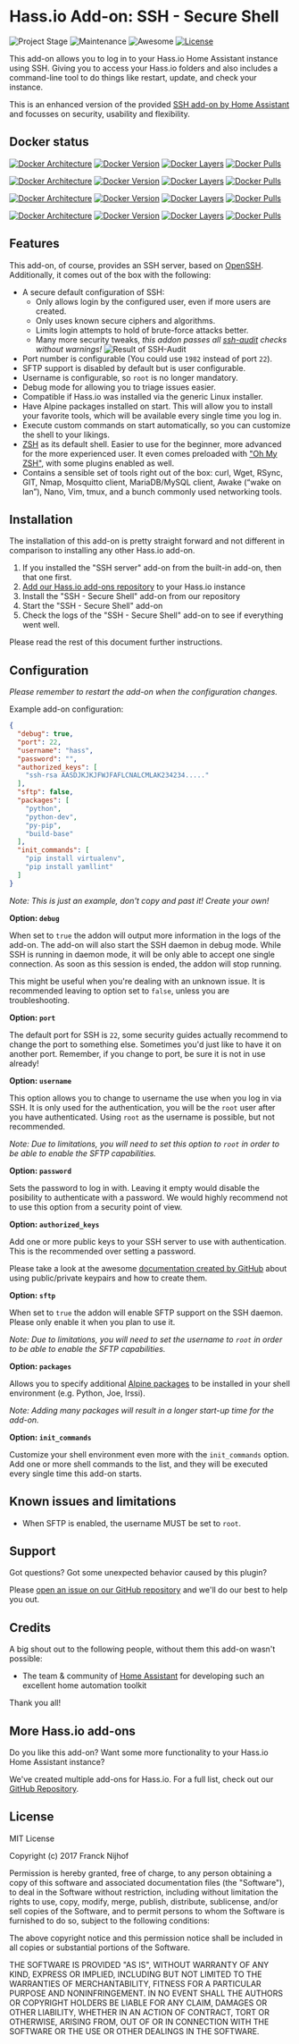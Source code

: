 # Hass.io Add-on: SSH - Secure Shell

![Project Stage][project-stage-shield]
![Maintenance][maintenance-shield]
![Awesome][awesome-shield]
[![License][license-shield]](LICENSE.md)

This add-on allows you to log in to your Hass.io Home Assistant instance using
SSH. Giving you to access your Hass.io folders and also includes a
command-line tool to do things like restart, update, and check your instance.

This is an enhanced version of the provided 
[SSH add-on by Home Assistant][hass-ssh] and focusses on security,
usability and flexibility.

## Docker status

[![Docker Architecture][armhf-arch-shield]][armhf-dockerhub]
[![Docker Version][armhf-version-shield]][armhf-microbadger]
[![Docker Layers][armhf-layers-shield]][armhf-microbadger]
[![Docker Pulls][armhf-pulls-shield]][armhf-dockerhub]

[![Docker Architecture][aarch64-arch-shield]][aarch64-dockerhub]
[![Docker Version][aarch64-version-shield]][aarch64-microbadger]
[![Docker Layers][aarch64-layers-shield]][aarch64-microbadger]
[![Docker Pulls][aarch64-pulls-shield]][aarch64-dockerhub]

[![Docker Architecture][amd64-arch-shield]][amd64-dockerhub]
[![Docker Version][amd64-version-shield]][amd64-microbadger]
[![Docker Layers][amd64-layers-shield]][amd64-microbadger]
[![Docker Pulls][amd64-pulls-shield]][amd64-dockerhub]

[![Docker Architecture][i386-arch-shield]][i386-dockerhub]
[![Docker Version][i386-version-shield]][i386-microbadger]
[![Docker Layers][i386-layers-shield]][i386-microbadger]
[![Docker Pulls][i386-pulls-shield]][i386-dockerhub]

## Features

This add-on, of course, provides an SSH server, based on [OpenSSH][openssh].
Additionally, it comes out of the box with the following:

- A secure default configuration of SSH:
  - Only allows login by the configured user, even if more users are created.
  - Only uses known secure ciphers and algorithms.
  - Limits login attempts to hold of brute-force attacks better.
  - Many more security tweaks, *this addon passes all [ssh-audit] checks
    without warnings!*
    ![Result of SSH-Audit](images/ssh-audit.png)
- Port number is configurable (You could use `1982` instead of port `22`).
- SFTP support is disabled by default but is user configurable.
- Username is configurable, so `root` is no longer mandatory.
- Debug mode for allowing you to triage issues easier.
- Compatible if Hass.io was installed via the generic Linux installer.
- Have Alpine packages installed on start. This will allow you to install your
favorite tools, which will be available every single time you log in.
- Execute custom commands on start automatically, so you can customize the shell
to your likings.
- [ZSH][zsh] as its default shell. Easier to use for the beginner, more advanced
for the more experienced user. It even comes preloaded with 
["Oh My ZSH"][ohmyzsh], with some plugins enabled as well.
- Contains a sensible set of tools right out of the box: curl, Wget, RSync, GIT,
Nmap, Mosquitto client, MariaDB/MySQL client, Awake (“wake on lan”), Nano, Vim,
tmux, and a bunch commonly used networking tools.

## Installation

The installation of this add-on is pretty straight forward and not different in
comparison to installing any other Hass.io add-on.

1. If you installed the "SSH server" add-on from the built-in add-on, then
that one first.
2. [Add our Hass.io add-ons repository][repository] to your Hass.io instance
3. Install the "SSH - Secure Shell" add-on from our repository
3. Start the "SSH - Secure Shell" add-on
4. Check the logs of the "SSH - Secure Shell" add-on to see if everything
went well.

Please read the rest of this document further instructions.

## Configuration

_Please remember to restart the add-on when the configuration changes._

Example add-on configuration:
```json
{
  "debug": true,
  "port": 22,
  "username": "hass",
  "password": "",
  "authorized_keys": [
    "ssh-rsa AASDJKJKJFWJFAFLCNALCMLAK234234....."
  ],
  "sftp": false,
  "packages": [
    "python",
    "python-dev",
    "py-pip",
    "build-base"
  ],
  "init_commands": [
    "pip install virtualenv",
    "pip install yamllint"
  ]
}
```
_*Note*: This is just an example, don't copy and past it! Create your own!_

**Option: `debug`**

When set to `true` the addon will output more information in the logs of the
add-on. The add-on will also start the SSH daemon in debug mode. While SSH is
running in daemon mode, it will be only able to accept one single connection. As
soon as this session is ended, the addon will stop running.

This might be useful when you're dealing with an unknown issue. It is
recommended leaving to option set to `false`, unless you are troubleshooting.

**Option: `port`**

The default port for SSH is `22`, some security guides actually recommend to
change the port to something else. Sometimes you'd just like to have it on
another port. Remember, if you change to port, be sure it is not in use 
already!

**Option: `username`**

This option allows you to change to username the use when you log in via SSH.
It is only used for the authentication, you will be the `root` user after
you have authenticated. Using `root` as the username is possible, but not
recommended.

_*Note*: Due to limitations, you will need to set this option to `root` in
order to be able to enable the SFTP capabilities._

**Option: `password`**

Sets the password to log in with. Leaving it empty would disable the posibility
to authenticate with a password. We would highly recommend not to use this
option from a security point of view.

**Option: `authorized_keys`**

Add one or more public keys to your SSH server to use with authentication.
This is the recommended over setting a password.

Please take a look at the awesome [documentation created by GitHub][github-ssh]
about using public/private keypairs and how to create them.

**Option: `sftp`**

When set to `true` the addon will enable SFTP support on the SSH daemon.
Please only enable it when you plan to use it.

_*Note*: Due to limitations, you will need to set the username to `root` in
order to be able to enable the SFTP capabilities._

**Option: `packages`**

Allows you to specify additional [Alpine packages][alpine-packages] to be 
installed in your shell environment (e.g. Python, Joe, Irssi).

_*Note*: Adding many packages will result in a longer start-up 
time for the add-on._

**Option: `init_commands`**

Customize your shell environment even more with the `init_commands` option.
Add one or more shell commands to the list, and they will be executed every
single time this add-on starts. 

## Known issues and limitations

- When SFTP is enabled, the username MUST be set to `root`. 

## Support

Got questions? Got some unexpected behavior caused by this plugin?

Please [open an issue on our GitHub repository][issues] and we'll do our best
to help you out.

## Credits

A big shout out to the following people, without them this add-on wasn't possible:
- The team & community of [Home Assistant][home-assistant] for developing such an
excellent home automation toolkit

Thank you all!

## More Hass.io add-ons

Do you like this add-on? Want some more functionality to your Hass.io Home
Assistant instance?

We've created multiple add-ons for Hass.io. For a full list, check out
our [GitHub Repository][repository].

## License

MIT License

Copyright (c) 2017 Franck Nijhof

Permission is hereby granted, free of charge, to any person obtaining a copy
of this software and associated documentation files (the "Software"), to deal
in the Software without restriction, including without limitation the rights
to use, copy, modify, merge, publish, distribute, sublicense, and/or sell
copies of the Software, and to permit persons to whom the Software is
furnished to do so, subject to the following conditions:

The above copyright notice and this permission notice shall be included in all
copies or substantial portions of the Software.

THE SOFTWARE IS PROVIDED "AS IS", WITHOUT WARRANTY OF ANY KIND, EXPRESS OR
IMPLIED, INCLUDING BUT NOT LIMITED TO THE WARRANTIES OF MERCHANTABILITY,
FITNESS FOR A PARTICULAR PURPOSE AND NONINFRINGEMENT. IN NO EVENT SHALL THE
AUTHORS OR COPYRIGHT HOLDERS BE LIABLE FOR ANY CLAIM, DAMAGES OR OTHER
LIABILITY, WHETHER IN AN ACTION OF CONTRACT, TORT OR OTHERWISE, ARISING FROM,
OUT OF OR IN CONNECTION WITH THE SOFTWARE OR THE USE OR OTHER DEALINGS IN THE
SOFTWARE.

[aarch64-arch-shield]: https://img.shields.io/badge/architecture-aarch64-blue.svg
[aarch64-dockerhub]: https://hub.docker.com/r/hassioaddons/ssh-aarch64
[aarch64-layers-shield]: https://images.microbadger.com/badges/image/hassioaddons/ssh-aarch64.svg
[aarch64-microbadger]: https://microbadger.com/images/hassioaddons/ssh-aarch64
[aarch64-pulls-shield]: https://img.shields.io/docker/pulls/hassioaddons/ssh-aarch64.svg
[aarch64-version-shield]: https://images.microbadger.com/badges/version/hassioaddons/ssh-aarch64.svg
[alpine-packages]: https://pkgs.alpinelinux.org/packages
[amd64-arch-shield]: https://img.shields.io/badge/architecture-amd64-blue.svg
[amd64-dockerhub]: https://hub.docker.com/r/hassioaddons/ssh-amd64
[amd64-layers-shield]: https://images.microbadger.com/badges/image/hassioaddons/ssh-amd64.svg
[amd64-microbadger]: https://microbadger.com/images/hassioaddons/ssh-amd64
[amd64-pulls-shield]: https://img.shields.io/docker/pulls/hassioaddons/ssh-amd64.svg
[amd64-version-shield]: https://images.microbadger.com/badges/version/hassioaddons/ssh-amd64.svg
[armhf-arch-shield]: https://img.shields.io/badge/architecture-armhf-blue.svg
[armhf-dockerhub]: https://hub.docker.com/r/hassioaddons/ssh-armhf
[armhf-layers-shield]: https://images.microbadger.com/badges/image/hassioaddons/ssh-armhf.svg
[armhf-microbadger]: https://microbadger.com/images/hassioaddons/ssh-armhf
[armhf-pulls-shield]: https://img.shields.io/docker/pulls/hassioaddons/ssh-armhf.svg
[armhf-version-shield]: https://images.microbadger.com/badges/version/hassioaddons/ssh-armhf.svg
[awesome-shield]: https://img.shields.io/badge/awesome%3F-yes-brightgreen.svg
[github-ssh]: https://help.github.com/articles/connecting-to-github-with-ssh/
[hass-ssh]: https://home-assistant.io/addons/ssh/
[home-assistant]: https://home-assistant.io
[i386-arch-shield]: https://img.shields.io/badge/architecture-i386-blue.svg
[i386-dockerhub]: https://hub.docker.com/r/hassioaddons/ssh-i386
[i386-layers-shield]: https://images.microbadger.com/badges/image/hassioaddons/ssh-i386.svg
[i386-microbadger]: https://microbadger.com/images/hassioaddons/ssh-i386
[i386-pulls-shield]: https://img.shields.io/docker/pulls/hassioaddons/ssh-i386.svg
[i386-version-shield]: https://images.microbadger.com/badges/version/hassioaddons/ssh-i386.svg
[issues]: https://github.com/hassio-addons/repository/issues
[license-shield]: https://img.shields.io/github/license/hassio-addons/repository.svg
[maintenance-shield]: https://img.shields.io/maintenance/yes/2017.svg
[ohmyzsh]: http://ohmyz.sh/
[openssh]: https://www.openssh.com/
[project-stage-shield]: https://img.shields.io/badge/Project%20Stage-Development-yellowgreen.svg
[repository]: https://github.com/hassio-addons/repository
[ssh-audit]: https://github.com/arthepsy/ssh-audit
[zsh]: https://en.wikipedia.org/wiki/Z_shell